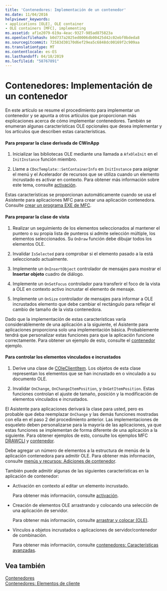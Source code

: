 ```yaml
---
title: 'Contenedores: Implementación de un contenedor'
ms.date: 11/04/2016
helpviewer_keywords:
- applications [OLE], OLE container
- OLE containers [MFC], implementing
ms.assetid: af1e2079-619a-4eac-9327-985ad875823a
ms.openlocfilehash: b0d737a2025ed0006db00425d42c02ebf0bdeda8
ms.sourcegitcommit: 72583d30170d6ef29ea5c6848dc00169f2c909aa
ms.translationtype: MT
ms.contentlocale: es-ES
ms.lasthandoff: 04/18/2019
ms.locfileid: "58767891"
---
```

# <a name="containers-implementing-a-container"></a>Contenedores: Implementación de un contenedor

En este artículo se resume el procedimiento para implementar un contenedor y se apunta a otros artículos que proporcionan más explicaciones acerca de cómo implementar contenedores. También se enumeran algunas características OLE opcionales que desea implementar y los artículos que describen estas características.

#### <a name="to-prepare-your-cwinapp-derived-class"></a>Para preparar la clase derivada de CWinApp

1. Inicializar las bibliotecas OLE mediante una llamada a `AfxOleInit` en el `InitInstance` función miembro.

1. Llame a `CDocTemplate::SetContainerInfo` en `InitInstance` para asignar el menú y el Acelerador de recursos que se utiliza cuando un elemento incrustado es activar en contexto. Para obtener más información sobre este tema, consulte [activación](../mfc/activation-cpp.md).

Estas características se proporcionan automáticamente cuando se usa el Asistente para aplicaciones MFC para crear una aplicación contenedora. Consulte [crear un programa EXE de MFC](../mfc/reference/mfc-application-wizard.md).

#### <a name="to-prepare-your-view-class"></a>Para preparar la clase de vista

1. Realizar un seguimiento de los elementos seleccionados al mantener el puntero o su propia lista de punteros si admite selección múltiple, los elementos seleccionados. Su `OnDraw` función debe dibujar todos los elementos OLE.

1. Invalidar `IsSelected` para comprobar si el elemento pasado a la está seleccionado actualmente.

1. Implemente un `OnInsertObject` controlador de mensajes para mostrar el **Insertar objeto** cuadro de diálogo.

1. Implemente un `OnSetFocus` controlador para transferir el foco de la vista a OLE en contexto activo incrustar el elemento de mensaje.

1. Implemente un `OnSize` controlador de mensajes para informar a OLE incrustados elemento que debe cambiar el rectángulo para reflejar el cambio de tamaño de la vista contenedora.

Dado que la implementación de estas características varía considerablemente de una aplicación a la siguiente, el Asistente para aplicaciones proporciona solo una implementación básica. Probablemente tendrá que personalizar estas funciones para que la aplicación funcione correctamente. Para obtener un ejemplo de esto, consulte el [contenedor](../overview/visual-cpp-samples.md) ejemplo.

#### <a name="to-handle-embedded-and-linked-items"></a>Para controlar los elementos vinculados e incrustados

1. Derive una clase de [COleClientItem](../mfc/reference/coleclientitem-class.md). Los objetos de esta clase representan los elementos que se han incrustado en o vinculado a su documento OLE.

1. Invalidar `OnChange`, `OnChangeItemPosition`, y `OnGetItemPosition`. Estas funciones controlan el ajuste de tamaño, posición y la modificación de elementos vinculados e incrustados.

El Asistente para aplicaciones derivará la clase para usted, pero es probable que deba reemplazar `OnChange` y las demás funciones mostradas con ella en el paso 2 del procedimiento anterior. Las implementaciones de esqueleto deben personalizarse para la mayoría de las aplicaciones, ya que estas funciones se implementan de forma diferente de una aplicación a la siguiente. Para obtener ejemplos de esto, consulte los ejemplos MFC [DRAWCLI](../overview/visual-cpp-samples.md) y [contenedor](../overview/visual-cpp-samples.md).

Debe agregar un número de elementos a la estructura de menús de la aplicación contenedora para admitir OLE. Para obtener más información, consulte [menús y recursos: Adiciones de contenedor](../mfc/menus-and-resources-container-additions.md).

También puede admitir algunas de las siguientes características en la aplicación de contenedor:

- Activación en contexto al editar un elemento incrustado.

   Para obtener más información, consulte [activación](../mfc/activation-cpp.md).

- Creación de elementos OLE arrastrando y colocando una selección de una aplicación de servidor.

   Para obtener más información, consulte [arrastrar y colocar (OLE)](../mfc/drag-and-drop-ole.md).

- Vínculos a objetos incrustados o aplicaciones de servidor/contenedor de combinación.

   Para obtener más información, consulte [contenedores: Características avanzadas](../mfc/containers-advanced-features.md).

## <a name="see-also"></a>Vea también

[Contenedores](../mfc/containers.md)<br/>
[Contenedores: Elementos de cliente](../mfc/containers-client-items.md)
